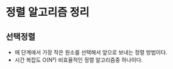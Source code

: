 # 정렬 알고리즘 정리

## 선택정렬
  - 매 단계에서 가장 작은 원소를 선택해서 앞으로 보내는 정렬 방법이다.
  - 시간 복잡도 O(N²) 비효율적인 정렬 알고리즘중 하나이다.

  
